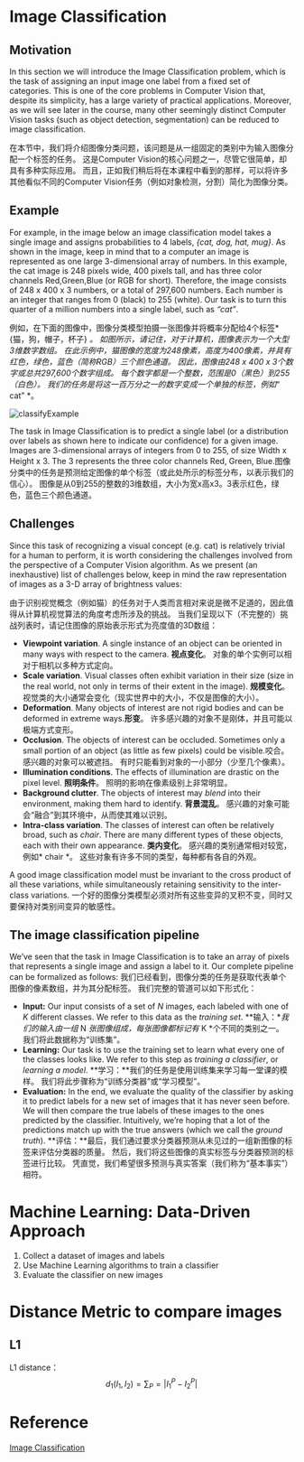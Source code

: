 # Image Classification

## Motivation

In this section we will introduce the Image Classification problem, which is the task of assigning an input image one label from a fixed set of categories. This is one of the core problems in Computer Vision that, despite its simplicity, has a large variety of practical applications. Moreover, as we will see later in the course, many other seemingly distinct Computer Vision tasks (such as object detection, segmentation) can be reduced to image classification.

在本节中，我们将介绍图像分类问题，该问题是从一组固定的类别中为输入图像分配一个标签的任务。 这是Computer Vision的核心问题之一，尽管它很简单，却具有多种实际应用。 而且，正如我们稍后将在本课程中看到的那样，可以将许多其他看似不同的Computer Vision任务（例如对象检测，分割）简化为图像分类。

## Example

 For example, in the image below an image classification model takes a single image and assigns probabilities to 4 labels, *{cat, dog, hat, mug}*. As shown in the image, keep in mind that to a computer an image is represented as one large 3-dimensional array of numbers. In this example, the cat image is 248 pixels wide, 400 pixels tall, and has three color channels Red,Green,Blue (or RGB for short). Therefore, the image consists of 248 x 400 x 3 numbers, or a total of 297,600 numbers. Each number is an integer that ranges from 0 (black) to 255 (white). Our task is to turn this quarter of a million numbers into a single label, such as *“cat”*.

例如，在下面的图像中，图像分类模型拍摄一张图像并将概率分配给4个标签* {猫，狗，帽子，杯子} *。 如图所示，请记住，对于计算机，图像表示为一个大型3维数字数组。 在此示例中，猫图像的宽度为248像素，高度为400像素，并具有红色，绿色，蓝色（简称RGB）三个颜色通道。 因此，图像由248 x 400 x 3个数字或总共297,600个数字组成。 每个数字都是一个整数，范围是0（黑色）到255（白色）。 我们的任务是将这一百万分之一的数字变成一个单独的标签，例如*“ cat” *。



![classifyExample](../img/CV/classifyExample.png)

The task in Image Classification is to predict a single label (or a distribution over labels as shown here to indicate our confidence) for a given image. Images are 3-dimensional arrays of integers from 0 to 255, of size Width x Height x 3. The 3 represents the three color channels Red, Green, Blue.图像分类中的任务是预测给定图像的单个标签（或此处所示的标签分布，以表示我们的信心）。 图像是从0到255的整数的3维数组，大小为宽x高x3。3表示红色，绿色，蓝色三个颜色通道。

## Challenges

Since this task of recognizing a visual concept (e.g. cat) is relatively trivial for a human to perform, it is worth considering the challenges involved from the perspective of a Computer Vision algorithm. As we present (an inexhaustive) list of challenges below, keep in mind the raw representation of images as a 3-D array of brightness values:

由于识别视觉概念（例如猫）的任务对于人类而言相对来说是微不足道的，因此值得从计算机视觉算法的角度考虑所涉及的挑战。 当我们呈现以下（不完整的）挑战列表时，请记住图像的原始表示形式为亮度值的3D数组：

- **Viewpoint variation**. A single instance of an object can be oriented in many ways with respect to the camera. **视点变化**。 对象的单个实例可以相对于相机以多种方式定向。
- **Scale variation**. Visual classes often exhibit variation in their size (size in the real world, not only in terms of their extent in the image). **规模变化**。 视觉类的大小通常会变化（现实世界中的大小，不仅是图像的大小）。
- **Deformation**. Many objects of interest are not rigid bodies and can be deformed in extreme ways.**形变**。 许多感兴趣的对象不是刚体，并且可能以极端方式变形。
- **Occlusion**. The objects of interest can be occluded. Sometimes only a small portion of an object (as little as few pixels) could be visible.咬合。 感兴趣的对象可以被遮挡。 有时只能看到对象的一小部分（少至几个像素）。
- **Illumination conditions**. The effects of illumination are drastic on the pixel level. **照明条件**。 照明的影响在像素级别上非常明显。
- **Background clutter**. The objects of interest may *blend* into their environment, making them hard to identify. **背景混乱**。 感兴趣的对象可能会“融合”到其环境中，从而使其难以识别。
- **Intra-class variation**. The classes of interest can often be relatively broad, such as *chair*. There are many different types of these objects, each with their own appearance. **类内变化**。 感兴趣的类别通常相对较宽，例如* chair *。 这些对象有许多不同的类型，每种都有各自的外观。

A good image classification model must be invariant to the cross product of all these variations, while simultaneously retaining sensitivity to the inter-class variations. 一个好的图像分类模型必须对所有这些变异的叉积不变，同时又要保持对类别间变异的敏感性。

## The image classification pipeline

 We’ve seen that the task in Image Classification is to take an array of pixels that represents a single image and assign a label to it. Our complete pipeline can be formalized as follows: 我们已经看到，图像分类的任务是获取代表单个图像的像素数组，并为其分配标签。 我们完整的管道可以如下形式化：

- **Input:** Our input consists of a set of *N* images, each labeled with one of *K* different classes. We refer to this data as the *training set*. **输入：**我们的输入由一组* N *张图像组成，每张图像都标记有* K *个不同的类别之一。 我们将此数据称为“训练集”。
- **Learning:** Our task is to use the training set to learn what every one of the classes looks like. We refer to this step as *training a classifier*, or *learning a model*. **学习：**我们的任务是使用训练集来学习每一堂课的模样。 我们将此步骤称为“训练分类器”或“学习模型”。
- **Evaluation:** In the end, we evaluate the quality of the classifier by asking it to predict labels for a new set of images that it has never seen before. We will then compare the true labels of these images to the ones predicted by the classifier. Intuitively, we’re hoping that a lot of the predictions match up with the true answers (which we call the *ground truth*). **评估：**最后，我们通过要求分类器预测从未见过的一组新图像的标签来评估分类器的质量。 然后，我们将这些图像的真实标签与分类器预测的标签进行比较。 凭直觉，我们希望很多预测与真实答案（我们称为“基本事实”）相符。



# Machine Learning: Data-Driven Approach 

1. Collect a dataset of images and labels 
2. Use Machine Learning algorithms to train a classifier 
3. Evaluate the classifier on new images

# Distance Metric to compare images

## L1

L1 distance：
$$
d_1(I_1,I_2)=\sum_P=|I_1^P-I_2^P|
$$

#  Reference

[Image Classification](https://cs231n.github.io/classification/)

































